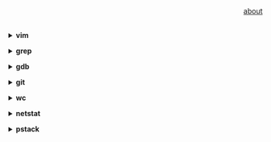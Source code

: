 <div align="right">
<a href="https://github.com/losophy/raindrop/blob/master/README.md">  about</a>
</div> 

<br>

<b><details><summary>vim</summary></b>

Some acticles

</details>

<b><details><summary>grep</summary></b>

Some acticles

</details>

<b><details><summary>gdb</summary></b>

cmd:gdb<br>
gdb:file yourpram

* set parameter<br>
set args(e.g. set args 10 20 30 40 50)<br>
show args<br>

</details>

<b><details><summary>git</summary></b>

Some acticles

</details>

<b><details><summary>wc</summary></b>

Some acticles

</details>

<b><details><summary>netstat</summary></b>

Some acticles

</details>

<b><details><summary>pstack</summary></b>

Some acticles

</details>
